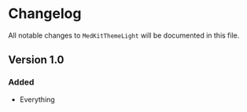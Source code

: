 # Changelog

All notable changes to `MedKitThemeLight` will be documented in this file.

## Version 1.0

### Added
- Everything
